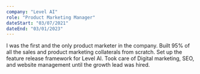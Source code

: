 ```yaml
---
company: "Level AI"
role: "Product Marketing Manager"
dateStart: "03/07/2021"
dateEnd: "03/01/2023"
---
```


I was the first and the only product marketer in the company. Built 95% of all the sales and product marketing collaterals from scratch. Set up the feature release framework for Level AI. Took care of Digital marketing, SEO, and website management until the growth lead was hired.